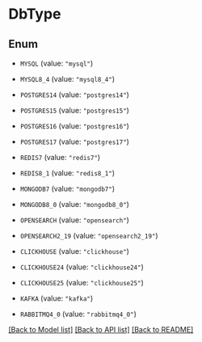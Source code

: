 # DbType

## Enum


* `MYSQL` (value: `"mysql"`)

* `MYSQL8_4` (value: `"mysql8_4"`)

* `POSTGRES14` (value: `"postgres14"`)

* `POSTGRES15` (value: `"postgres15"`)

* `POSTGRES16` (value: `"postgres16"`)

* `POSTGRES17` (value: `"postgres17"`)

* `REDIS7` (value: `"redis7"`)

* `REDIS8_1` (value: `"redis8_1"`)

* `MONGODB7` (value: `"mongodb7"`)

* `MONGODB8_0` (value: `"mongodb8_0"`)

* `OPENSEARCH` (value: `"opensearch"`)

* `OPENSEARCH2_19` (value: `"opensearch2_19"`)

* `CLICKHOUSE` (value: `"clickhouse"`)

* `CLICKHOUSE24` (value: `"clickhouse24"`)

* `CLICKHOUSE25` (value: `"clickhouse25"`)

* `KAFKA` (value: `"kafka"`)

* `RABBITMQ4_0` (value: `"rabbitmq4_0"`)


[[Back to Model list]](../README.md#documentation-for-models) [[Back to API list]](../README.md#documentation-for-api-endpoints) [[Back to README]](../README.md)



